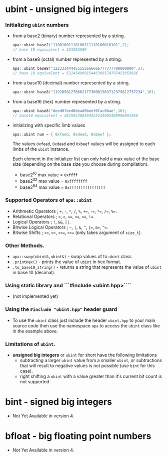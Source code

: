 # ubint - unsigned big integers

### Initializing ```ubint``` numbers
- from a base2 (binary) number represented by a string.
    ```c++
    apa::ubint base2("11001001110100111110100010101",2);
    // base 10 equivalent = 423263509
    ```
- from a base8 (octal) number represented by a string.
    ```c++
    apa::ubint base8("122333444455555666666777777700000000",2);
    // base 10 equivalent = 52245490915446306574707453853696
    ```
- from a base10 (decimal) number represented by a string.
    ```c++
    apa::ubint base8("1192098127666217730001983712379812737234",10);
    ```

- from a base16 (hex) number represented by a string.
    ```c++
    apa::ubint base8("deed0feed0dead0beef0fac0bae",10);
    // base10 equivalent = 282592308594525234095480996891566
    ```

- initializing with specific limb values
    ```c++
    apa::ubint num = { 0xfeed, 0xdead, 0xbeef };
    ```
    The values ```0xfeed```, ```0xdead``` and ```0xbeef``` values will be assigned to each limbs of the ```ubint``` instance.

    Each element in the initializer list can only hold a max value of the base size (depending on the base size you choose during compilation).
    - base2<sup>16</sup> max value = ```0xffff```
    - base2<sup>32</sup> max value = ```0xffffffff```
    - base2<sup>64</sup> max value = ```0xffffffffffffffff```

### Supported Operators of ```apa::ubint```
- Arithmetic Operators ; ```+```, ```-```, ```*```, ```/```, ```%```, ```+=```, ```-=```, ```*=```, ```/=```, ```%=```.
- Relational Operators ; ```<```, ```>```, ```==```, ```<=```, ```>=```, ```!=```.
- Logical Operators ; ```!```, ```&&```, ```||```.
- Bitwise Logical Operators ; ```~```, ```|```, ```&```, ```^```, ```|=```, ```&=```, ```^=```.
- Bitwise Shifts ; ```<<```, ```>>```, ```<<=```, ```>>=``` (only takes argument of ```size_t```).

### Other Methods.
- ```apa::swap(ubint&,ubint&)``` - swap values of to ```ubint``` class.
- ```.printHex()``` - prints the value of ```ubint``` in hex format.
- ```.to_base10_string()``` - returns a string that represents the value of ```ubint``` in base 10 (decimal).

### Using static library and ```#include <ubint.hpp>````
- (not implemented yet)

### Using the ```#include "ubint.hpp"``` header guard
- To use the ```ubint``` class just include the header ```ubint.hpp``` to your main source code then use the namespace ```apa``` to access the ```ubint``` class like in the example above.

### Limitations of ```ubint```.
- **unsigned big integers** or ```ubint``` for short have the following limitations
    - subtracting a larger ```ubint``` value from a smaller ```ubint```, or subtractions that will result to negative values is not possible (use ```bint``` for this case).
    - right shifting a ```ubint``` with a value greater than it's current bit count is not supported.

# bint - signed big integers
- Not Yet Available in version 4.

# bfloat - big floating point numbers
- Not Yet Available in version 4.